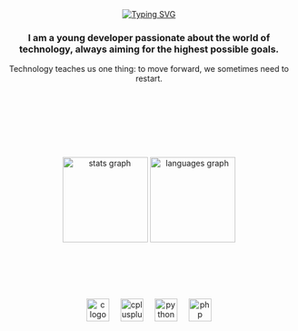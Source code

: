 <div align="center">
  <a href="https://git.io/typing-svg"><img src="https://readme-typing-svg.demolab.com?font=Fira+Code&pause=1000&color=77aaff&center=true&width=435&lines=Hello%2C+world!;Quackkkkkk;I'm+xod..." alt="Typing SVG" /></a>
</div>

<h3 align="center">I am a young developer passionate about the world of technology, always aiming for the highest possible goals.</h3>

<p align="center">Technology teaches us one thing: to move forward, we sometimes need to restart.</p>


<br></br>
<br></br>
<br></br>

<div align="center">
  <img src="https://github-readme-stats.vercel.app/api?username=xodcc&hide_title=false&hide_rank=false&show_icons=true&include_all_commits=true&count_private=true&disable_animations=false&theme=dark&locale=en&hide_border=false&order=1" height="150" alt="stats graph"  />
  <img src="https://github-readme-stats.vercel.app/api/top-langs?username=xodcc&locale=fr&hide_title=false&layout=compact&card_width=320&langs_count=5&theme=dark&hide_border=false&order=2&custom_title=Languages" height="150" alt="languages graph"  />
</div>

<br></br>
<br></br>

<div align="center">
  <img src="https://cdn.jsdelivr.net/gh/devicons/devicon/icons/c/c-original.svg" height="40" alt="c logo"  />
  <img width="12" />
  <img src="https://cdn.jsdelivr.net/gh/devicons/devicon/icons/cplusplus/cplusplus-original.svg" height="40" alt="cplusplus logo"  />
  <img width="12" />
  <img src="https://cdn.jsdelivr.net/gh/devicons/devicon/icons/python/python-original.svg" height="40" alt="python logo"  />
  <img width="12" />
  <img src="https://cdn.jsdelivr.net/gh/devicons/devicon/icons/php/php-original.svg" height="40" alt="php logo"  />
</div>
